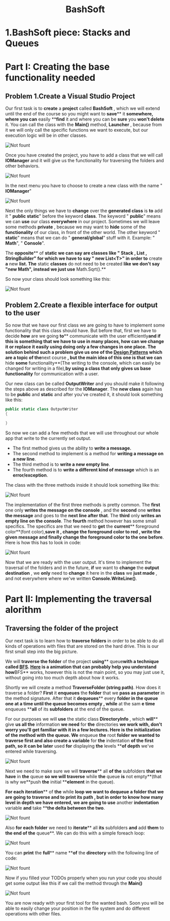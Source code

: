 # <p align="center"> BashSoft </p>

# 1.BashSoft piece: Stacks and Queues

# Part I: Creating the base functionality needed

## Problem 1.Create a Visual Studio Project

Our first task is to **create** a **project** called **BashSoft** , which we will extend until the end of the course so you might want to **save**** it **somewhere, where you can** easily ****find** it and where you can be **sure** you **won&#39;t delete** it. You can call the class with the **Main()** method, **Launcher** , because from it we will only call the specific functions we want to execute, but our execution logic will be in other classes.

![Not fount](/C%23Fundamentals/Advanced-CSharp/images/22.PNG)

Once you have created the project, you have to add a class that we will call **IOManager** and it will give us the functionality for traversing the folders and other behaviors.

 ![Not fount](/C%23Fundamentals/Advanced-CSharp/images/23.PNG)

In the next menu you have to choose to create a new class with the name &quot; **IOManager**&quot;

 ![Not fount](/C%23Fundamentals/Advanced-CSharp/images/24.PNG)

Next the only things we have to **change** over the **generated class** is **to** add it &quot; **public static**&quot; before the keyword **class**. The keyword &quot; **public**&quot; means we can **use** our class **everywhere** in our project. Sometimes we will leave some methods **private** , because we may want to **hide** some of the **functionality** of our class, in front of the other world. The other keyword &quot; **static**&quot; means that we can do &quot; **general/global**&quot; stuff with it. Example: &quot; **Math**&quot;, &quot; **Console**&quot;.

The **opposite**** of ****static** we can say are classes like &quot; **Stack** , **List** , **StringBuilder**&quot;  for which we have to say &quot; **new List&lt;T&gt;&quot;** in order **to**** create **a** new **list. The** static **classes** do not need to be created **like we don&#39;t say &quot;new Math&quot;, instead we just use** Math.Sqrt().**

So now your class should look something like this: 

 ![Not fount](/C%23Fundamentals/Advanced-CSharp/images/26.PNG)

## Problem 2.Create a flexible interface for output to the user

So now that we have our first class we are going to have to implement some functionality that this class should have. But before that, first we have to decide **how** are we going **to**** communicate with the user efficiently**and if this is something that we have to use in many places, how can we change it or replace it easily using doing only a few changes in one place. The solution behind such a problem give us one of the [**Design Patterns**](https://en.wikipedia.org/wiki/Software_design_pattern) which are a topic of the**next course **, but the main idea of this one is that we can** hide **some** functionality**(The writing to the console, which can easily be changed for writing in a file),**by using **a** class **that only gives us** base functionality** for communication with a user.

Our new class can be called **OutputWriter** and you should make it following the steps above as described for the **IOManager**. The **new class** again has to be **public** and **static** and after you&#39;ve created it, it should look something like this:

 ```csharp
 public static class OutputWriter
 {
 
 }
 ```
So now we can add a few methods that we will use throughout our whole app that write to the currently set output.

- The first method gives us the ability to **write a message.**
- The second method to implement is a method for **writing a message on a new line**.
- The third method is to **write a new empty line**.
- The fourth method is to **write a different kind of message** which is an **error/exception**.

The class with the three methods inside it should look something like this:

![Not fount](/C%23Fundamentals/Advanced-CSharp/images/25.PNG)

The implementation of the first three methods is pretty common. The **first** one only **writes the message on the console** , and the **second** one **writes the message** and goes to the **next line after that**. The **third** only **writes an empty line on the console**. The **fourth** method however has some small specifics. The specifics are that we need to **get** the **current**** foreground color**(font color),**save it **,** change the foreground color to red **,** write the given message **and finally** change **the** foreground color ****to** the **one**** before**. Here is how this has to look in code:

![Not fount](/C%23Fundamentals/Advanced-CSharp/images/27.PNG)

Now that we are ready with the user output. It&#39;s time to implement the traversal of the folders and in the future, **if** we want to **change** the **output destination** , we **only** need to **change** it here in the **class** we **just made** , and not everywhere where we&#39;ve written **Console.WriteLine()**.

# Part II:  Implementing the traversal alorithm

## Traversing the folder of the project

Our next task is to learn how to **traverse folders** in order to be able to do all kinds of operations with files that are stored on the hard drive. This is our first small step into the big picture.

We will **traverse the folder** of the project **using**** queue**with a technique called [**BFS**](https://en.wikipedia.org/wiki/Breadth-first_search). [Here](https://upload.wikimedia.org/wikipedia/commons/5/5d/Breadth-First-Search-Algorithm.gif) is a animation that can probably help you understand how**BFS** works, however this is not the main point, so you may just use it, without going into too much depth about how it works.

Shortly we will create a method **TraverseFolder (string path)**. How does it traverse a folder? **First** it **enqueues** the **folder** that we **pass as parameter** in the method signature. After that it **dequeues**** every ****folder** in the queue one at a time **until** the **queue** becomes **empty** , **while**** at the sam **e time** enqueues ****all** of its **subfolders** at the end of the queue.

For our purposes we will **use** the static class **DirectoryInfo** , which **will**** give **us all the** information **we need** for **the** directories **we work with, don&#39;t worry you&#39;ll get familiar with it in a few lectures. Here is the initialization of the method with the queue. We** enqueue **the** root ****folder** we wanted to traverse first and also **create** a **variable**** for **the** indentation **of the first path, so it can be later** used ****for**** displaying **the** levels ****of depth** we&#39;ve entered while traversing.

![Not fount](/C%23Fundamentals/Advanced-CSharp/images/28.PNG)

Next we need to make sure we will **traverse**** all **of the** subfolders **that we have** in **the** queue **so we will traverse** while **the** queue **is** not empty**(that is why we**push **the** initial ****element** in the queue).

**For each iteration**** of **the** while ****loop** we want to **dequeue** a **folder** that we are going to traverse and to **print** its **path** , but in order to know how many level in depth we have entered, we are going to **use**** another ****indentation**** variable **and** take ****the delta between the two**.

 ![Not fount](/C%23Fundamentals/Advanced-CSharp/images/29.PNG)

Also **for each folder** we need to **iterate**** all **its** subfolders **and** add ****them**** to **the end of the** queue**. We can do this with a simple foreach loop:

 ![Not fount](/C%23Fundamentals/Advanced-CSharp/images/30.PNG)

You can **print** the **full**** name ****of** the **directory** with the following line of code:

![Not fount](/C%23Fundamentals/Advanced-CSharp/images/31.PNG)

Now if you filled your TODOs properly when you run your code you should get some output like this if we call the method through the **Main()**

![Not fount](/C%23Fundamentals/Advanced-CSharp/images/32.PNG)

 You are now ready with your first tool for the wanted bash. Soon you will be able to easily change your position in the file system and do different operations with other files.